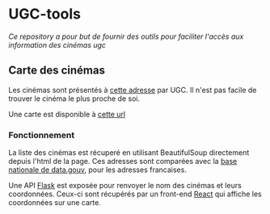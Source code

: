 # UGC-tools

_Ce repository a pour but de fournir des outils pour faciliter l'accès aux information des cinémas ugc_

## Carte des cinémas

Les cinémas sont présentés à [cette adresse](https://www.ugc.fr/cinemas-acceptant-ui.html) par UGC. Il n'est pas facile de trouver le cinéma le plus proche de soi.

Une carte est disponible à [cette url](http://ugc.bruhie.re/)

### Fonctionnement

La liste des cinémas est récuperé en utilisant BeautifulSoup directement depuis l'html de la page. Ces adresses sont comparées avec la [base nationale de data.gouv](https://adresse.data.gouv.fr/donnees-nationales), pour les adresses francaises.

Une API [Flask](https://flask.palletsprojects.com/en/2.2.x/) est exposée pour renvoyer le nom des cinémas et leurs coordonnées.
Ceux-ci sont récupérés par un front-end [React](https://reactjs.org/) qui affiche les coordonnées sur une carte.

